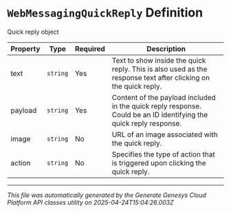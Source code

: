 # `WebMessagingQuickReply` Definition

Quick reply object

| Property | Type | Required | Description |
|----------|------|----------|-------------|
| text | `string` | Yes | Text to show inside the quick reply. This is also used as the response text after clicking on the quick reply. |
| payload | `string` | Yes | Content of the payload included in the quick reply response. Could be an ID identifying the quick reply response. |
| image | `string` | No | URL of an image associated with the quick reply. |
| action | `string` | No | Specifies the type of action that is triggered upon clicking the quick reply. |

---

*This file was automatically generated by the Generate Genesys Cloud Platform API classes utility on 2025-04-24T15:04:26.003Z*